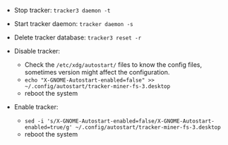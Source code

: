 - Stop tracker: `tracker3 daemon -t`
- Start tracker daemon: `tracker daemon -s`
- Delete tracker database: `tracker3 reset -r`

- Disable tracker:
  - Check the `/etc/xdg/autostart/` files to know the config files, sometimes version might affect the configuration.
  - `echo "X-GNOME-Autostart-enabled=false" >> ~/.config/autostart/tracker-miner-fs-3.desktop`
  - reboot the system

- Enable tracker:
  - `sed -i 's/X-GNOME-Autostart-enabled=false/X-GNOME-Autostart-enabled=true/g' ~/.config/autostart/tracker-miner-fs-3.desktop`
  - reboot the system